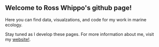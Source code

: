 ## Welcome to Ross Whippo's github page!

Here you can find data, visualzations, and code for my work in marine ecology. 

Stay tuned as I develop these pages. For more information about me, visit my [website!](https://rosswhippo.com/). 
